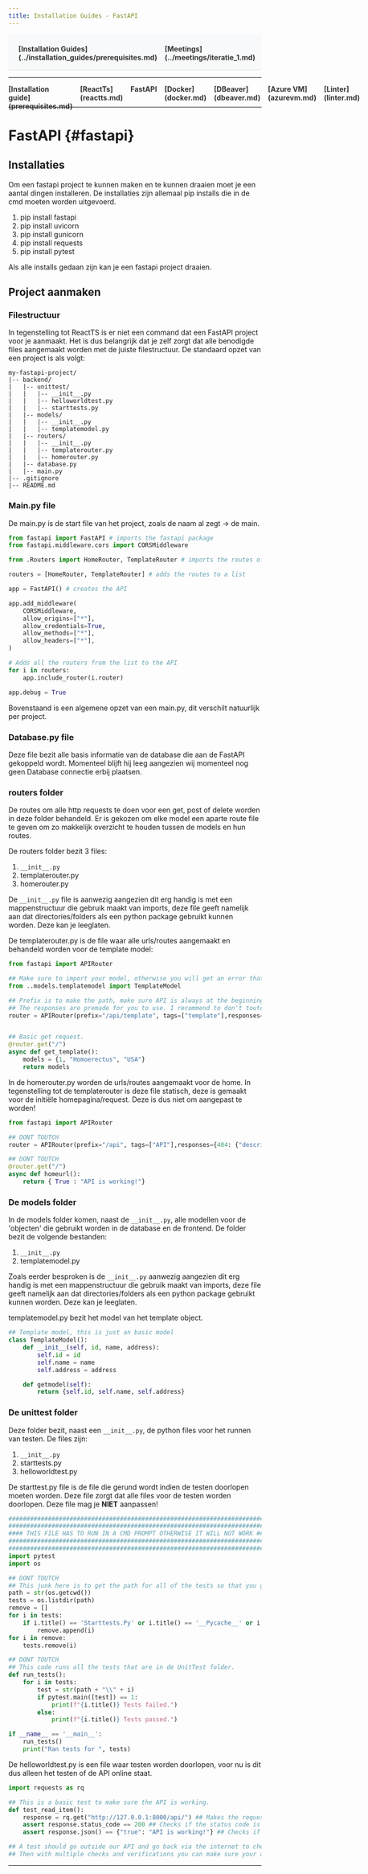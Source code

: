 ```yaml
---
title: Installation Guides - FastAPI
---
```


<div style="display:flex; justify-content:space-between; align-items:left; padding:20px; background-color:#f8f9fa; border-bottom:1px solid #e0e0e0;">
  <nav style="display:flex; gap:15px; height:30px;">
    <a markdown="1" style="text-decoration:none; color:#333; font-weight:bold;">[Installation Guides](../installation_guides/prerequisites.md)</a>
    <a markdown="1" style="text-decoration:none; color:#333; font-weight:bold;">[Meetings](../meetings/iteratie_1.md)</a>
  </nav>
</div>

---

<nav style="display:flex; gap:15px; height:30px;">
  <a markdown="1" style="text-decoration:none; color:#333; font-weight:bold;">[Installation guide](prerequisites.md)</a>
  <a markdown="1" style="text-decoration:none; color:#333; font-weight:bold;">[ReactTs](reactts.md)</a>
  <a markdown="1" style="text-decoration:none; color:#333; font-weight:bold;">FastAPI</a>
  <a markdown="1" style="text-decoration:none; color:#333; font-weight:bold;">[Docker](docker.md)</a>
  <a markdown="1" style="text-decoration:none; color:#333; font-weight:bold;">[DBeaver](dbeaver.md)</a>
  <a markdown="1" style="text-decoration:none; color:#333; font-weight:bold;">[Azure VM](azurevm.md)</a>
  <a markdown="1" style="text-decoration:none; color:#333; font-weight:bold;">[Linter](linter.md)</a>
</nav>

---

# FastAPI {#fastapi}

## Installaties

Om een fastapi project te kunnen maken en te kunnen draaien moet je een aantal dingen installeren. De installaties zijn allemaal pip installs die in de cmd moeten worden uitgevoerd.

1. pip install fastapi
2. pip install uvicorn
3. pip install gunicorn
4. pip install requests
5. pip install pytest

Als alle installs gedaan zijn kan je een fastapi project draaien.

## Project aanmaken

### Filestructuur

In tegenstelling tot ReactTS is er niet een command dat een FastAPI project voor je aanmaakt. Het is dus belangrijk dat je zelf zorgt dat alle benodigde files aangemaakt worden met de juiste filestructuur.
De standaard opzet van een project is als volgt:

```
my-fastapi-project/
|-- backend/
|   |-- unittest/
|   |   |-- __init__.py
|   |   |-- helloworldtest.py
|   |   |-- starttests.py
|   |-- models/
|   |   |-- __init__.py
|   |   |-- templatemodel.py
|   |-- routers/
|   |   |-- __init__.py
|   |   |-- templaterouter.py
|   |   |-- homerouter.py
|   |-- database.py
|   |-- main.py
|-- .gitignore
|-- README.md
```

### Main.py file

De main.py is de start file van het project, zoals de naam al zegt -> de main.

```py
from fastapi import FastAPI # imports the fastapi package
from fastapi.middleware.cors import CORSMiddleware

from .Routers import HomeRouter, TemplateRouter # imports the routes of the different models

routers = [HomeRouter, TemplateRouter] # adds the routes to a list

app = FastAPI() # creates the API

app.add_middleware(
    CORSMiddleware,
    allow_origins=["*"],
    allow_credentials=True,
    allow_methods=["*"],
    allow_headers=["*"],
)

# Adds all the routers from the list to the API
for i in routers:
    app.include_router(i.router)

app.debug = True
```

Bovenstaand is een algemene opzet van een main.py, dit verschilt natuurlijk per project.

### Database.py file

Deze file bezit alle basis informatie van de database die aan de FastAPI gekoppeld wordt. Momenteel blijft hij leeg aangezien wij momenteel nog geen Database connectie erbij plaatsen.

### routers folder

De routes om alle http requests te doen voor een get, post of delete worden in deze folder behandeld. Er is gekozen om elke model een aparte route file te geven om zo makkelijk overzicht te houden tussen de models en hun routes.

De routers folder bezit 3 files:

1. `__init__.py`
2. templaterouter.py
3. homerouter.py

De `__init__.py` file is aanwezig aangezien dit erg handig is met een mappenstructuur die gebruik maakt van imports, deze file geeft namelijk aan dat directories/folders als een python package gebruikt kunnen worden. Deze kan je leeglaten.

De templaterouter.py is de file waar alle urls/routes aangemaakt en behandeld worden voor de template model:

```py
from fastapi import APIRouter

## Make sure to import your model, otherwise you will get an error that your model is not found.
from ..models.templatemodel import TemplateModel

## Prefix is to make the path, make sure API is always at the beginning of this.
## The responses are premade for you to use. I recommend to don't toutch when you don't know what you are doing.
router = APIRouter(prefix="/api/template", tags=["template"],responses={404: {"description": "Not found"}, 200: {"description": "OK"}, 400: {"description": "Bad Request"}, 500: {"description": "Internal Server Error"}})


## Basic get request.
@router.get("/")
async def get_template():
    models = {1, "Homoerectus", "USA"}
    return models
```

In de homerouter.py worden de urls/routes aangemaakt voor de home. In tegenstelling tot de templaterouter is deze file statisch, deze is gemaakt voor de initiële homepagina/request. Deze is dus niet om aangepast te worden!

```py
from fastapi import APIRouter

## DONT TOUTCH
router = APIRouter(prefix="/api", tags=["API"],responses={404: {"description": "Not found"}, 200: {"description": "OK"}, 400: {"description": "Bad Request"}, 500: {"description": "Internal Server Error"}})

## DONT TOUTCH
@router.get("/")
async def homeurl():
    return { True : "API is working!"}
```

### De models folder

In de models folder komen, naast de `__init__.py`, alle modellen voor de 'objecten' die gebruikt worden in de database en de frontend.
De folder bezit de volgende bestanden:

1. `__init__.py`
2. templatemodel.py

Zoals eerder besproken is de `__init__.py` aanwezig aangezien dit erg handig is met een mappenstructuur die gebruik maakt van imports, deze file geeft namelijk aan dat directories/folders als een python package gebruikt kunnen worden. Deze kan je leeglaten.

templatemodel.py bezit het model van het template object.

```py
## Template model, this is just an basic model
class TemplateModel():
    def __init__(self, id, name, address):
        self.id = id
        self.name = name
        self.address = address

    def getmodel(self):
        return {self.id, self.name, self.address}
```

### De unittest folder

Deze folder bezit, naast een `__init__.py`, de python files voor het runnen van testen.
De files zijn:

1. `__init__.py`
2. starttests.py
3. helloworldtest.py

De starttest.py file is de file die gerund wordt indien de testen doorlopen moeten worden. Deze file zorgt dat alle files voor de testen worden doorlopen. Deze file mag je **NIET** aanpassen!

```py
#########################################################################
#########################################################################
#### THIS FILE HAS TO RUN IN A CMD PROMPT OTHERWISE IT WILL NOT WORK ####
#########################################################################
#########################################################################
import pytest
import os

## DONT TOUTCH
## This junk here is to get the path for all of the tests so that you guys don't have to manualy add them every time we run the tests.
path = str(os.getcwd())
tests = os.listdir(path)
remove = []
for i in tests:
    if i.title() == 'Starttests.Py' or i.title() == '__Pycache__' or i.title() == '.Pytest_Cache':
        remove.append(i)
for i in remove:
    tests.remove(i)

## DONT TOUTCH
## This code runs all the tests that are in de UnitTest folder.
def run_tests():
    for i in tests:
        test = str(path + "\\" + i)
        if pytest.main([test]) == 1:
            print(f"{i.title()} Tests failed.")
        else:
            print(f"{i.title()} Tests passed.")

if __name__ == '__main__':
    run_tests()
    print("Ran tests for ", tests)
```

De helloworldtest.py is een file waar testen worden doorlopen, voor nu is dit dus alleen het testen of de API online staat.

```py
import requests as rq

## This is a basic test to make sure the API is working.
def test_read_item():
    response = rq.get("http://127.0.0.1:8000/api/") ## Makes the request to the API url.
    assert response.status_code == 200 ## Checks if the status code is 200.
    assert response.json() == {"true": "API is working!"} ## Checks if the reponse from the url is correct.

## A test should go outside our API and go back via the internet to check if it works.
## Then with multiple checks and verifications you can make sure your api request or methode is working.
```

---